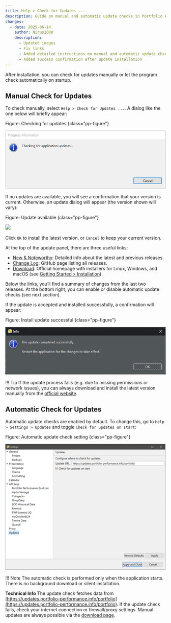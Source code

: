 ```yaml
---
title: Help > Check for Updates ...
description: Guide on manual and automatic update checks in Portfolio Performance, including update dialogs, relevant links, and settings across platforms.
changes:
  - date: 2025-06-14
    author: Nirus2000
    description:
      - Updated images
      - Fix links
      - Added detailed instructions on manual and automatic update checks
      - Added success confirmation after update installation
---
```


After installation, you can check for updates manually or let the program check automatically on startup.

## Manual Check for Updates

To check manually, select `Help > Check for Updates ...`. A dialog like the one below will briefly appear:

Figure: Checking for updates {class="pp-figure"}

![](images/check-for-updates.png)

If no updates are available, you will see a confirmation that your version is current. Otherwise, an update dialog will appear (the version shown will vary):

Figure: Update available {class="pp-figure"}

![](images/installation-update-2.png)

Click `OK` to install the latest version, or `Cancel` to keep your current version.

At the top of the update panel, there are three useful links:

- [New & Noteworthy](https://forum.portfolio-performance.info/t/new-noteworthy/17945/last): Detailed info about the latest and previous releases.
- [Change Log](https://github.com/portfolio-performance/portfolio/releases): GitHub page listing all releases.
- [Download](https://www.portfolio-performance.info/): Official homepage with installers for Linux, Windows, and macOS (see [Getting Started > Installation](../../getting-started/installation.md)).

Below the links, you’ll find a summary of changes from the last two releases. At the bottom right, you can enable or disable automatic update checks (see next section).

If the update is accepted and installed successfully, a confirmation will appear:

Figure: Install update successful {class="pp-figure"}

![](images/check-for-update-successful.png)

!!! Tip
    If the update process fails (e.g. due to missing permissions or network issues), you can always download and install the latest version manually from the [official website](https://www.portfolio-performance.info/).

## Automatic Check for Updates

Automatic update checks are enabled by default. To change this, go to `Help > Settings > Updates` and toggle `Check for updates on start`:

Figure: Automatic update check setting {class="pp-figure"}
  
![](images/automatic-check-for-update.png)

!!! Note
    The automatic check is performed only when the application starts. There is no background download or silent installation.

**Technical Info**
The update check fetches data from [https://updates.portfolio-performance.info/portfolio](https://updates.portfolio-performance.info/portfolio). If the update check fails, check your internet connection or firewall/proxy settings. Manual updates are always possible via the [download page](https://www.portfolio-performance.info/).